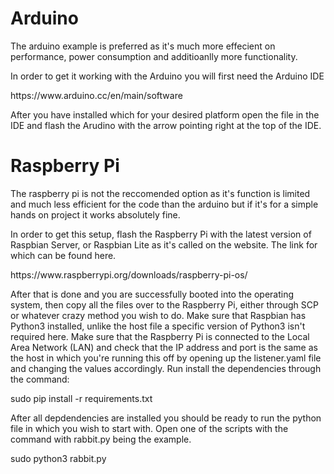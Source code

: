 <h1>Arduino</h1>
<p>The arduino example is preferred as it's much more effecient on performance, power consumption and additioanlly more functionality.</p>
<p>In order to get it working with the Arduino you will first need the Arduino IDE</p>
<p>https://www.arduino.cc/en/main/software</p>
<p>After you have installed which for your desired platform open the file in the IDE and flash the Arudino with the arrow pointing right at the top of the IDE.</p>
<h1>Raspberry Pi</h1>
<p>The raspberry pi is not the reccomended option as it's function is limited and much less efficient for the code than the arduino but if it's for a simple hands on project it works absolutely fine.</p>
<p>In order to get this setup, flash the Raspberry Pi with the latest version of Raspbian Server, or Raspbian Lite as it's called on the website. The link for which can be found here.</p>
<p>https://www.raspberrypi.org/downloads/raspberry-pi-os/</p>
<p>After that is done and you are successfully booted into the operating system, then copy all the files over to the Raspberry Pi, either through SCP or whatever crazy method you wish to do. Make sure that Raspbian has Python3 installed, unlike the host file a specific version of Python3 isn't required here. Make sure that the Raspberry Pi is connected to the Local Area Network (LAN) and check that the IP address and port is the same as the host in which you're running this off by opening up the listener.yaml file and changing the values accordingly. Run install the dependencies through the command:</p>
<p>sudo pip install -r requirements.txt</p>
<p>After all depdendencies are installed you should be ready to run the python file in which you wish to start with. Open one of the scripts with the command with rabbit.py being the example.</p>
<p>sudo python3 rabbit.py</p>
